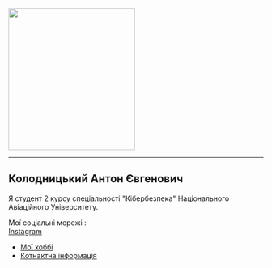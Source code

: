 <!Doctype html>
<html>
	<head>
		<meta charset="utf-8">
	</head>
<body>
	<div>
		<img src="C:\Users\Hard_Cake\Desktop\Screenshot_3.png"width="250" height="280">
		<hr id="hr_dotted">
		<h2> Колодницький Антон Євгенович </h2>
		<p> Я студент 2 курсу спеціальності "Кібербезпека" Національного Авіаційного Університету.
		</p>
		<p>
			Мої соціальні мережі : <br>
			<a href="https://www.instagram.com/hardest_cake/?hl=ru", target="_blank">Instagram</a>
		</p>
    <ul>
	 	<li><a href="hobbies.html", target="_blank">Мої хоббі</a></li>
	 	<li><a href="Contacts.html", target="_blank">Котнактна інформація</a></li>
	 </ul>
	</div>
</body>
</html>

